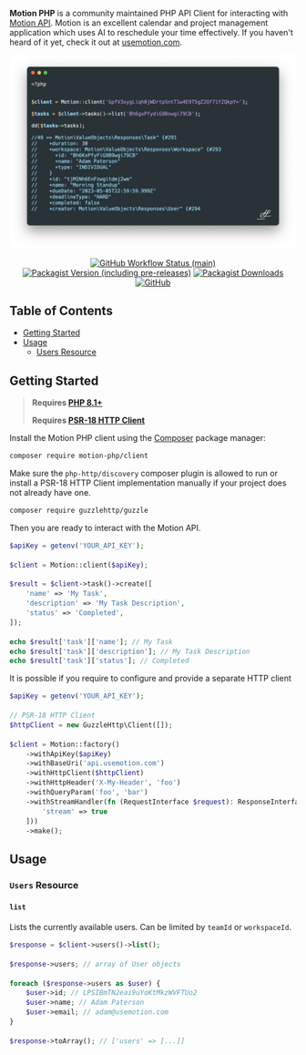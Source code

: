 **Motion PHP** is a community maintained PHP API Client for interacting with [Motion API](https://docs.usemotion.com/docs/motion-rest-api/44e37c461ba67-motion-rest-api). Motion is an excellent calendar and project management application which uses AI to reschedule your time effectively. If you haven't heard of it yet, check it out at [usemotion.com](https://www.usemotion.com/).

<p align="center">
  <img src="https://raw.githubusercontent.com/motion-php/assets/main/img/example.png" width="600" alt="Motion PHP Example"/>
    <p align="center">
      <a href="https://github.com/motion-php/client/actions"><img alt="GitHub Workflow Status (main)" src="https://img.shields.io/github/actions/workflow/status/motion-php/client/tests.yml?branch=main&style=for-the-badge"></a>
      <a href="https://packagist.org/packages/motion-php/client"><img alt="Packagist Version (including pre-releases)" src="https://img.shields.io/packagist/v/motion-php/client?include_prereleases&style=for-the-badge"></a>
      <a href="https://packagist.org/packages/motion-php/client"><img alt="Packagist Downloads" src="https://img.shields.io/packagist/dm/motion-php/client?style=for-the-badge"></a>
      <a href="https://packagist.org/packages/motion-php/client"><img alt="GitHub" src="https://img.shields.io/github/license/motion-php/client?style=for-the-badge"></a>
    </p>
</p>

## Table of Contents
- [Getting Started](#getting-started)
- [Usage](#usage)
  - [Users Resource](#users-resource)
  


## Getting Started
> **Requires [PHP 8.1+](https://php.net/releases/)**
> 
> **Requires [PSR-18 HTTP Client](https://packagist.org/providers/psr/http-client-implementation)**

Install the Motion PHP client using the [Composer](https://getcomposer.org/) package manager:

```bash
composer require motion-php/client
```

Make sure the `php-http/discovery` composer plugin is allowed to run or install a PSR-18 HTTP Client implementation manually if your project does not already have one.

```bash
composer require guzzlehttp/guzzle
```

Then you are ready to interact with the Motion API.

```php
$apiKey = getenv('YOUR_API_KEY');

$client = Motion::client($apiKey);

$result = $client->task()->create([
    'name' => 'My Task',
    'description' => 'My Task Description',
    'status' => 'Completed',
]);

echo $result['task']['name']; // My Task
echo $result['task']['description']; // My Task Description
echo $result['task']['status']; // Completed
```

It is possible if you require to configure and provide a separate HTTP client

```php
$apiKey = getenv('YOUR_API_KEY');

// PSR-18 HTTP Client
$httpClient = new GuzzleHttp\Client([]);

$client = Motion::factory()
    ->withApiKey($apiKey)
    ->withBaseUri('api.usemotion.com')
    ->withHttpClient($httpClient)
    ->withHttpHeader('X-My-Header', 'foo')
    ->withQueryParam('foo', 'bar')
    ->withStreamHandler(fn (RequestInterface $request): ResponseInterface => $client->send($request, [
        'stream' => true
    ]))
    ->make();

```

## Usage

### `Users` Resource

#### `list`

Lists the currently available users. Can be limited by `teamId` or `workspaceId`.

```php
$response = $client->users()->list();

$response->users; // array of User objects

foreach ($response->users as $user) {
    $user->id; // LPSIBmTN2eai9uYoKtMkzWVFTUo2
    $user->name; // Adam Paterson
    $user->email; // adam@usemotion.com
}

$response->toArray(); // ['users' => [...]]
```